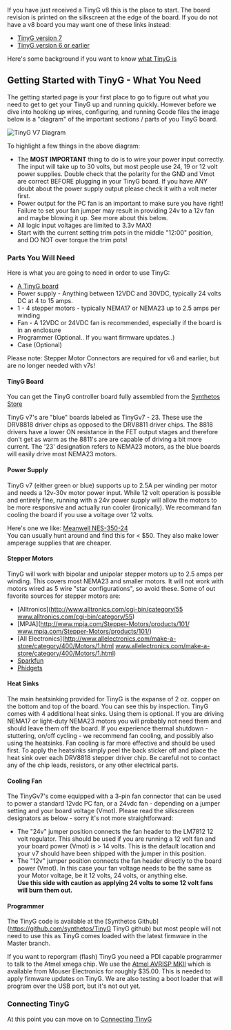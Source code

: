 If you have just received a TinyG v8 this is the place to start. The board revision is printed on the silkscreen at the edge of the board. If you do not have a v8 board you may want one of these links instead:

* [TinyG version 7](https://github.com/synthetos/TinyG/wiki/TinyG-Start-v7/)
* [TinyG version 6 or earlier](https://github.com/synthetos/TinyG/wiki/TinyG-Start-v6-and-Earlier)

Here's some background if you want to know [what TinyG is](https://github.com/synthetos/TinyG/wiki/What-is-TinyG)

## Getting Started with TinyG - What You Need
The getting started page is your first place to go to figure out what you need to get to get your TinyG up and running quickly. However before we dive into hooking up wires, configuring, and running Gcode files the image below is a "diagram" of the important sections / parts of you TinyG board. 

![TinyG V7 Diagram](http://farm8.staticflickr.com/7407/8728450697_915a1cdf24_c.jpg)

To highlight a few things in the above diagram:

* The **MOST IMPORTANT** thing to do is to wire your power input correctly. The input will take up to 30 volts, but most people use 24, 19 or 12 volt power supplies. Double check that the polarity for the GND and Vmot are correct BEFORE plugging in your TinyG board. If you have ANY doubt about the power supply output please check it with a volt meter first.
* Power output for the PC fan is an important to make sure you have right! Failure to set your fan jumper may result in providing 24v to a 12v fan and maybe blowing it up. See more about this below. 
* All logic input voltages are limited to 3.3v MAX! 
* Start with the current setting trim pots in the middle "12:00" position, and DO NOT over torque the trim pots!

### Parts You Will Need
Here is what you are going to need in order to use TinyG: 

* [A TinyG board](http://synthetos.myshopify.com/products/tinyg)
* Power supply - Anything between 12VDC and 30VDC, typically 24 volts DC at 4 to 15 amps. 
* 1 - 4 stepper motors - typically NEMA17 or NEMA23 up to 2.5 amps per winding
* Fan - A 12VDC or 24VDC fan is recommended, especially if the board is in an enclosure 
* Programmer (Optional.. If you want firmware updates..)
* Case (Optional) 

Please note: Stepper Motor Connectors are required for v6 and earlier, but are no longer needed with v7s!

#### TinyG Board
You can get the TinyG controller board fully assembled from the [Synthetos Store](https://www.synthetos.com/webstore/index.php/assembled-electronics/tiny-g.html)

TinyG v7's are "blue" boards labeled as TinyGv7 - 23. These use the DRV8818 driver chips as opposed to the DRV8811 driver chips. The 8818 drivers have a lower ON resistance in the FET output stages and therefore don't get as warm as the 8811's are are capable of driving a bit more current. The '23' designation refers to NEMA23 motors, as the blue boards will easily drive most NEMA23 motors. 

#### Power Supply
TinyG v7 (either green or blue) supports up to 2.5A per winding per motor and needs a 12v-30v motor power input. While 12 volt operation is possible and entirely fine, running with a 24v power supply will allow the motors to be more responsive and actually run cooler (ironically). We recommand fan cooling the board if you use a voltage over 12 volts. 

Here's one we like: [Meanwell NES-350-24](http://www.jameco.com/webapp/wcs/stores/servlet/ProductDisplay?langId=-1&storeId=10001&catalogId=10001&pa=2149600&productId=2149600&keyCode=WSF&CID=GOOG&gclid=CKGp2eipk7UCFWGnPAod9jMAKA)<br>You can usually hunt around and find this for < $50. They also make lower amperage supplies that are cheaper.

#### Stepper Motors
TinyG will work with bipolar and unipolar stepper motors up to 2.5 amps per winding. This covers most NEMA23 and smaller motors. It will not work with motors wired as 5 wire "star configurations", so avoid these. Some of out favorite sources for stepper motors are: 

* [Alltronics](http://www.alltronics.com/cgi-bin/category/55 www.alltronics.com/cgi-bin/category/55)
* [MPJA](http://www.mpja.com/Stepper-Motors/products/101/ www.mpja.com/Stepper-Motors/products/101/)
* [All Electronics](http://www.allelectronics.com/make-a-store/category/400/Motors/1.html www.allelectronics.com/make-a-store/category/400/Motors/1.html)
* [Sparkfun](https://www.sparkfun.com/categories/178)
* [Phidgets](http://www.phidgets.com/products.php?category=23)

#### Heat Sinks
The main heatsinking provided for TinyG is the expanse of 2 oz. copper on the bottom and top of the board. You can see this by inspection. TinyG comes with 4 additional heat sinks. Using them is optional. If you are driving NEMA17 or light-duty NEMA23 motors you will probably not need them and should leave them off the board. If you experience thermal shutdown - stuttering, on/off cycling - we recommend fan cooling, and possibly also using the heatsinks. Fan cooling is far more effective and should be used first. To apply the heatsinks simply peel the back sticker off and place the heat sink over each DRV8818 stepper driver chip. Be careful not to contact any of the chip leads, resistors, or any other electrical parts.

#### Cooling Fan
The TinyGv7's come equipped with a 3-pin fan connector that can be used to power a standard 12vdc PC fan, or a 24vdc fan - depending on a jumper setting and your board voltage (Vmot). Please read the silkscreen designators as below - sorry it's not more straightforward:

* The "24v" jumper position connects the fan header to the LM7812 12 volt regulator. This should be used if you are running a 12 volt fan and your board power (Vmot) is > 14 volts. This is the default location and your v7 should have been shipped with the jumper in this position. 
* The "12v" jumper position connects the fan header directly to the board power (Vmot). In this case your fan voltage needs to be the same as your Motor voltage, be it 12 volts, 24 volts, or anything else.<br>
**Use this side with caution as applying 24 volts to some 12 volt fans will burn them out.**

#### Programmer
The TinyG code is available at the [Synthetos Github](https://github.com/synthetos/TinyG TinyG github) but most people will not need to use this as TinyG comes loaded with the latest firmware in the Master branch. 

If you want to reporgram (flash) TinyG you need a PDI capable programmer to talk to the Atmel xmega chip. We use the [Atmel AVRISP MKII](http://www.mouser.com/Search/ProductDetail.aspx?qs=sGAEpiMZZMsaJrqdZ%252b6EWyua%252bG%2FwcOQP26MNKN%252bCIDE%3D) which is available from Mouser Electronics for roughly $35.00. This is needed to apply firmware updates on TinyG. We are also testing a boot loader that will program over the USB port, but it's not out yet.<br> 

### Connecting TinyG
At this point you can move on to [Connecting TinyG](https://github.com/synthetos/TinyG/wiki/Connecting-TinyG)